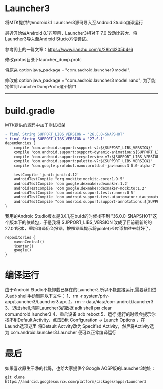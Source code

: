 # Launcher3
将MTK提供的Android8.1 Launcher3源码导入至Android Studio编译运行

最近开始做Android 8.1的项目，Launcher3相对于 7.0 改动比较大。将Launcher3导入至Android Studio方便调试。



参考网上的一篇文章：https://www.jianshu.com/p/28b1d205b4e6

修改protos目录下launcher_dump.proto

将原来  option java_package = "com.android.launcher3.model";

修改成 option java_package = "com.android.launcher3.model.nano";
为了能定位到LauncherDumpProto这个接口

---

# build.gradle
MTK提供的源码中加了测试框架

```diff
- final String SUPPORT_LIBS_VERSION = '26.0.0-SNAPSHOT'
+ final String SUPPORT_LIBS_VERSION = '27.0.1'
dependencies {
    compile "com.android.support:support-v4:${SUPPORT_LIBS_VERSION}"
    compile "com.android.support:support-dynamic-animation:${SUPPORT_LIBS_VERSION}"
    compile "com.android.support:recyclerview-v7:${SUPPORT_LIBS_VERSION}"
    compile "com.android.support:palette-v7:${SUPPORT_LIBS_VERSION}"
    compile 'com.google.protobuf.nano:protobuf-javanano:3.0.0-alpha-7'

    testCompile 'junit:junit:4.12'
    androidTestCompile "org.mockito:mockito-core:1.9.5"
    androidTestCompile 'com.google.dexmaker:dexmaker:1.2'
    androidTestCompile 'com.google.dexmaker:dexmaker-mockito:1.2'
    androidTestCompile 'com.android.support.test:runner:0.5'
    androidTestCompile 'com.android.support.test.uiautomator:uiautomator-v18:2.1.2'
    androidTestCompile "com.android.support:support-annotations:${SUPPORT_LIBS_VERSION}"
}
```

我用的Android Studio版本是3.0.1,在build的时候找不到 "26.0.0-SNAPSHOT"这个版本下的依赖包，于是我将 SUPPORT_LIBS_VERSION 改成了目前最新的的 27.0.1版本，重新编译仍会报错，按照错误提示将goole()仓库添加进去就好了。
```
repositories {
    mavenCentral()
    jcenter()
    google()
}
```

# 编译运行
由于Android Studio不能卸载已存在的Launcher3,所以不能直接运行,需要我们进入adb shell手动删除以下文件：
1、rm -r system/priv-app/Launcher3/Launcher3.apk
2、rm -r data/data/com.android.launcher3
3、退出shell,清除Launcher3的数据 adb shell pm clear com.android.launcher3
4、重启设备 adb reboot
5、运行
运行的时候会提示你找不到Default Activity，点击Edit Configuration -> Launch Options ，在Launch选项这里 将Default Activity改为 Specified Activity，然后将Activity选为 com.android.launcher3.Launcher 便可以正常编译运行


# 最后

如果喜欢原生干净的代码，也给大家提供个Google AOSP版的Launcher3地址：
```
git clone https://android.googlesource.com/platform/packages/apps/Launcher3
```

